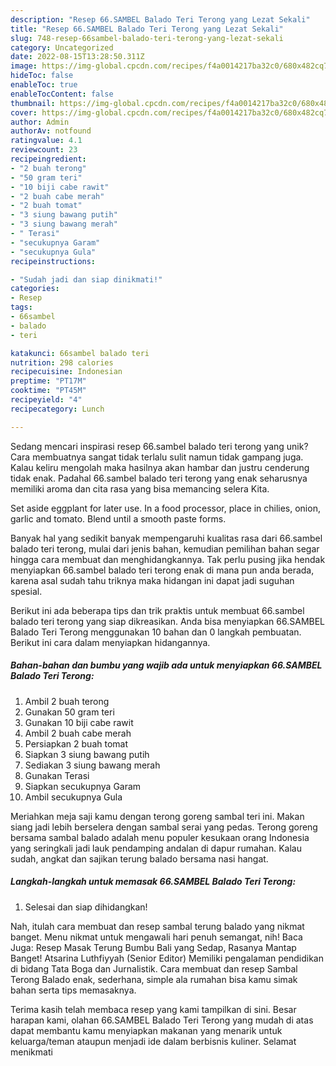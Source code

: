```yaml
---
description: "Resep 66.SAMBEL Balado Teri Terong yang Lezat Sekali"
title: "Resep 66.SAMBEL Balado Teri Terong yang Lezat Sekali"
slug: 748-resep-66sambel-balado-teri-terong-yang-lezat-sekali
category: Uncategorized
date: 2022-08-15T13:28:50.311Z
image: https://img-global.cpcdn.com/recipes/f4a0014217ba32c0/680x482cq70/66sambel-balado-teri-terong-foto-resep-utama.jpg
hideToc: false
enableToc: true
enableTocContent: false
thumbnail: https://img-global.cpcdn.com/recipes/f4a0014217ba32c0/680x482cq70/66sambel-balado-teri-terong-foto-resep-utama.jpg
cover: https://img-global.cpcdn.com/recipes/f4a0014217ba32c0/680x482cq70/66sambel-balado-teri-terong-foto-resep-utama.jpg
author: Admin
authorAv: notfound
ratingvalue: 4.1
reviewcount: 23
recipeingredient:
- "2 buah terong"
- "50 gram teri"
- "10 biji cabe rawit"
- "2 buah cabe merah"
- "2 buah tomat"
- "3 siung bawang putih"
- "3 siung bawang merah"
- " Terasi"
- "secukupnya Garam"
- "secukupnya Gula"
recipeinstructions:

- "Sudah jadi dan siap dinikmati!"
categories:
- Resep
tags:
- 66sambel
- balado
- teri

katakunci: 66sambel balado teri 
nutrition: 298 calories
recipecuisine: Indonesian
preptime: "PT17M"
cooktime: "PT45M"
recipeyield: "4"
recipecategory: Lunch

---
```





Sedang mencari inspirasi resep 66.sambel balado teri terong yang unik? Cara membuatnya sangat tidak terlalu sulit namun tidak gampang juga. Kalau keliru mengolah maka hasilnya akan hambar dan justru cenderung tidak enak. Padahal 66.sambel balado teri terong yang enak seharusnya memiliki aroma dan cita rasa yang bisa memancing selera Kita.





Set aside eggplant for later use. In a food processor, place in chilies, onion, garlic and tomato. Blend until a smooth paste forms.

Banyak hal yang sedikit banyak mempengaruhi kualitas rasa dari 66.sambel balado teri terong, mulai dari jenis bahan, kemudian pemilihan bahan segar hingga cara membuat dan menghidangkannya. Tak perlu pusing jika hendak menyiapkan 66.sambel balado teri terong enak di mana pun anda berada, karena asal sudah tahu triknya maka hidangan ini dapat jadi suguhan spesial.






Berikut ini ada beberapa tips dan trik praktis untuk membuat 66.sambel balado teri terong yang siap dikreasikan. Anda bisa menyiapkan 66.SAMBEL Balado Teri Terong menggunakan 10 bahan dan 0 langkah pembuatan. Berikut ini cara dalam menyiapkan hidangannya.

<!--inarticleads1-->

##### Bahan-bahan dan bumbu yang wajib ada untuk menyiapkan 66.SAMBEL Balado Teri Terong:

1. Ambil 2 buah terong
1. Gunakan 50 gram teri
1. Gunakan 10 biji cabe rawit
1. Ambil 2 buah cabe merah
1. Persiapkan 2 buah tomat
1. Siapkan 3 siung bawang putih
1. Sediakan 3 siung bawang merah
1. Gunakan  Terasi
1. Siapkan secukupnya Garam
1. Ambil secukupnya Gula


Meriahkan meja saji kamu dengan terong goreng sambal teri ini. Makan siang jadi lebih berselera dengan sambal serai yang pedas. Terong goreng bersama sambal balado adalah menu populer kesukaan orang Indonesia yang seringkali jadi lauk pendamping andalan di dapur rumahan. Kalau sudah, angkat dan sajikan terung balado bersama nasi hangat. 

<!--inarticleads2-->

##### Langkah-langkah untuk memasak 66.SAMBEL Balado Teri Terong:


1. Selesai dan siap dihidangkan!

Nah, itulah cara membuat dan resep sambal terung balado yang nikmat banget. Menu nikmat untuk mengawali hari penuh semangat, nih! Baca Juga: Resep Masak Terung Bumbu Bali yang Sedap, Rasanya Mantap Banget! Atsarina Luthfiyyah (Senior Editor) Memiliki pengalaman pendidikan di bidang Tata Boga dan Jurnalistik. Cara membuat dan resep Sambal Terong Balado enak, sederhana, simple ala rumahan bisa kamu simak bahan serta tips memasaknya. 

Terima kasih telah membaca resep yang kami tampilkan di sini. Besar harapan kami, olahan 66.SAMBEL Balado Teri Terong yang mudah di atas dapat membantu kamu menyiapkan makanan yang menarik untuk keluarga/teman ataupun menjadi ide dalam berbisnis kuliner. Selamat menikmati
